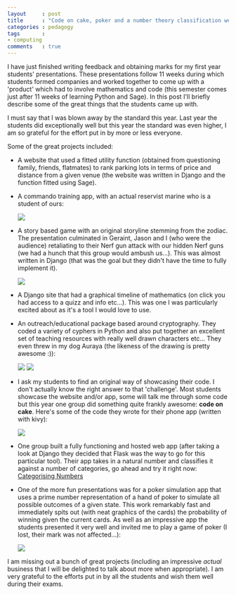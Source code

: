 ```yaml
---
layout     : post
title      : "Code on cake, poker and a number theory classification web app"
categories : pedagogy
tags       :
- computing
comments   : true
---
```


I have just finished writing feedback and obtaining marks for my first year
students' presentations. These presentations follow 11 weeks during which
students formed companies and worked together to come up with a 'product' which
had to involve mathematics and code (this semester comes just after 11 weeks of
learning Python and Sage). In this post I'll briefly describe some of the great
things that the students came up with.

I must say that I was blown away by the standard this year. Last year the
students did exceptionally well but this year the standard was even higher, I am
so grateful for the effort put in by more or less everyone.

Some of the great projects included:

- A website that used a fitted utility function (obtained from questioning
  family, friends, flatmates) to rank parking lots in terms of price and
  distance from a given venue (the website was written in Django and the
  function fitted using Sage).

- A commando training app, with an actual reservist marine who is a student
  of ours:

    ![]({{site.baseurl}}/assets/images/venture.jpg)

- A story based game with an original storyline stemming from the zodiac. The
  presentation culminated in Geraint, Jason and I (who were the audience)
  retaliating to their Nerf gun attack with our hidden Nerf guns (we had a hunch
  that this group would ambush us...). This was almost written in Django (that
  was the goal but they didn't have the time to fully implement it).

    ![]({{site.baseurl}}/assets/images/cardiff_elite_four.jpg)

- A Django site that had a graphical timeline of mathematics (on click you had
  access to a quizz and info etc...). This was one I was
  particularly excited about as it's a tool I would love to use.

- An outreach/educational package based around cryptography. They coded a
  variety of cyphers in Python and also put together an excellent set of
  teaching resources with really well drawn characters etc... They even threw in
  my dog Auraya (the likeness of the drawing is pretty awesome :)):

    ![]({{site.baseurl}}/assets/images/cryptogram.jpg)
    ![]({{site.baseurl}}/assets/images/auraya.jpg)

- I ask my students to find an original way of showcasing their code. I don't
  actually know the right answer to that 'challenge'. Most students showcase the
  website and/or app, some will talk me through some code but this year one
  group did something quite frankly awesome: **code on cake**. Here's some of
  the code they wrote for their phone app (written with kivy):

    ![]({{site.baseurl}}/assets/images/-1_cake.jpg)

- One group built a fully functioning and hosted web app (after taking a look at
  Django they decided that Flask was the way to go for this particular tool).
  Their app takes in a natural number and classifies it against a number of
  categories, go ahead and try it right now: [Categorising Numbers](http://jayrobertvos.pythonanywhere.com/)

- One of the more fun presentations was for a poker simulation app that uses a
  prime number representation of a hand of poker to simulate all possible
  outcomes of a given state. This work remarkably fast and immediately spits out
  (with neat graphics of the cards) the probability of winning given the current
  cards. As well as an impressive app the students presented it very well and
  invited me to play a game of poker (I lost, their mark was not affected...):


    ![]({{site.baseurl}}/assets/images/team_super_awesome_funsies_selfie.jpg)

I am missing out a bunch of great projects (including an impressive _actual_
business that I will be delighted to talk about more when appropriate). I am
very grateful to the efforts put in by all the students and wish them well
during their exams.

